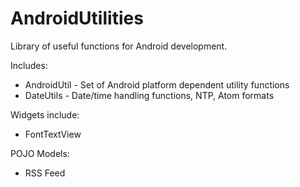 AndroidUtilities
================

Library of useful functions for Android development.

Includes:

* AndroidUtil - Set of Android platform dependent utility functions
* DateUtils - Date/time handling functions, NTP, Atom formats

Widgets include:

* FontTextView

POJO Models:

* RSS Feed